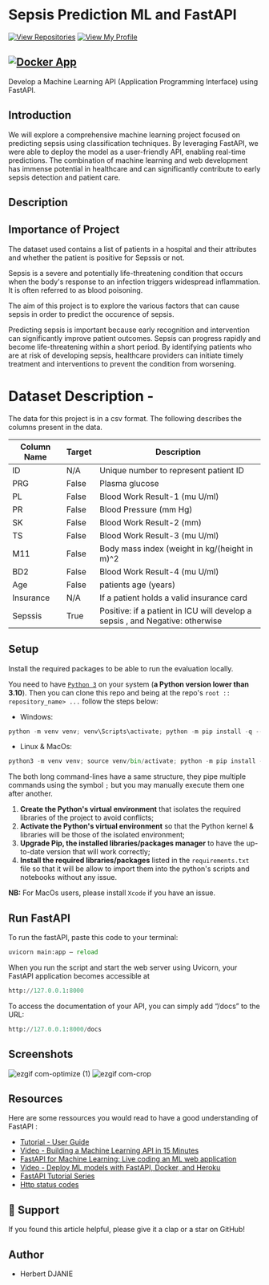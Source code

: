 # Sepsis Prediction ML and FastAPI

 [![View Repositories](https://img.shields.io/badge/View-My_Repositories-blue?logo=GitHub)](https://github.com/Herb-real?tab=repositories)
 [![View My Profile](https://img.shields.io/badge/MEDIUM-Article-purple?logo=Medium)](https://medium.com/@hdjaniejnr/sepsis-prediction-with-ml-and-fastapi-6dffb33c6439)
## [![Docker App](https://img.shields.io/badge/Docker-App-yellow)](https://huggingface.co/spaces/ikoghoemmanuell/Sepsis-Prediction-With-FastAPI)


Develop a Machine Learning API (Application Programming Interface) using FastAPI.


## Introduction

We will explore a comprehensive machine learning project focused on predicting sepsis using classification techniques. By leveraging FastAPI, we were able to deploy the model as a user-friendly API, enabling real-time predictions. The combination of machine learning and web development has immense potential in healthcare and can significantly contribute to early sepsis detection and patient care.

## Description

## Importance of Project  

The dataset used contains a list of patients in a hospital and their attributes and whether the patient is positive for Sepssis or not.

Sepsis is a severe and potentially life-threatening condition that occurs when the body's response to an infection triggers widespread inflammation. It is often referred to as blood poisoning.

The aim of this project is to explore the various factors that can cause sepsis in order to predict the occurence of sepsis.

Predicting sepsis is important because early recognition and intervention can significantly improve patient outcomes. Sepsis can progress rapidly and become life-threatening within a short period. By identifying patients who are at risk of developing sepsis, healthcare providers can initiate timely treatment and interventions to prevent the condition from worsening.

# Dataset Description -

The data for this project is in a csv format. The following describes the columns present in the data.

| Column Name | Target | Description                                                                   |
| ----------- | ------ | ----------------------------------------------------------------------------- |
| ID          | N/A    | Unique number to represent patient ID                                         |
| PRG         | False  | Plasma glucose                                                                |
| PL          | False  | Blood Work Result-1 (mu U/ml)                                                 |
| PR          | False  | Blood Pressure (mm Hg)                                                        |
| SK          | False  | Blood Work Result-2 (mm)                                                      |
| TS          | False  | Blood Work Result-3 (mu U/ml)                                                 |
| M11         | False  | Body mass index (weight in kg/(height in m)^2                                 |
| BD2         | False  | Blood Work Result-4 (mu U/ml)                                                 |
| Age         | False  | patients age (years)                                                          |
| Insurance   | N/A    | If a patient holds a valid insurance card                                     |
| Sepssis     | True   | Positive: if a patient in ICU will develop a sepsis , and Negative: otherwise |

## Setup

Install the required packages to be able to run the evaluation locally.

You need to have [`Python 3`](https://www.python.org/) on your system (**a Python version lower than 3.10**). Then you can clone this repo and being at the repo's `root :: repository_name> ...` follow the steps below:

- Windows:

```python
python -m venv venv; venv\Scripts\activate; python -m pip install -q --upgrade pip; python -m pip install -qr requirements.txt
```

- Linux & MacOs:

```python
python3 -m venv venv; source venv/bin/activate; python -m pip install -q --upgrade pip; python -m pip install -qr requirements.txt
```

The both long command-lines have a same structure, they pipe multiple commands using the symbol `;` but you may manually execute them one after another.

1. **Create the Python's virtual environment** that isolates the required libraries of the project to avoid conflicts;
2. **Activate the Python's virtual environment** so that the Python kernel & libraries will be those of the isolated environment;
3. **Upgrade Pip, the installed libraries/packages manager** to have the up-to-date version that will work correctly;
4. **Install the required libraries/packages** listed in the `requirements.txt` file so that it will be allow to import them into the python's scripts and notebooks without any issue.

**NB:** For MacOs users, please install `Xcode` if you have an issue.

## Run FastAPI
To run the fastAPI, paste this code to your terminal: 
```python
uvicorn main:app — reload
```

When you run the script and start the web server using Uvicorn, your FastAPI application becomes accessible at
```python
http://127.0.0.1:8000
```
To access the documentation of your API, you can simply add “/docs” to the URL:
```python
http://127.0.0.1:8000/docs
```

## Screenshots
![ezgif com-optimize (1)](https://github.com/ikoghoemmanuell/Machine-Learning-API-using-FastAPI/assets/102419217/a8352c5f-afea-43b1-8bf5-c24607cf3481)
![ezgif com-crop](https://github.com/ikoghoemmanuell/Machine-Learning-API-using-FastAPI/assets/102419217/df0ed5a8-2daf-47ca-a4f5-e6128429d5d3)

## Resources

Here are some ressources you would read to have a good understanding of FastAPI :

- [Tutorial - User Guide](https://fastapi.tiangolo.com/tutorial/)
- [Video - Building a Machine Learning API in 15 Minutes ](https://youtu.be/C82lT9cWQiA)
- [FastAPI for Machine Learning: Live coding an ML web application](https://www.youtube.com/watch?v=_BZGtifh_gw)
- [Video - Deploy ML models with FastAPI, Docker, and Heroku ](https://www.youtube.com/watch?v=h5wLuVDr0oc)
- [FastAPI Tutorial Series](https://www.youtube.com/watch?v=tKL6wEqbyNs&list=PLShTCj6cbon9gK9AbDSxZbas1F6b6C_Mx)
- [Http status codes](https://www.linkedin.com/feed/update/urn:li:activity:7017027658400063488?utm_source=share&utm_medium=member_desktop)

## 👏 Support

If you found this article helpful, please give it a clap or a star on GitHub!

## Author

- Herbert DJANIE
